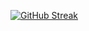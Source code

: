 [![GitHub Streak](https://streak-stats.demolab.com?user=ioit2024&theme=vue-dark)](https://git.io/streak-stats)